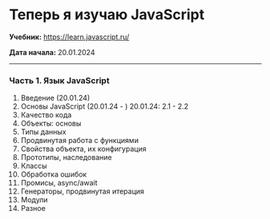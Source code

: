# Теперь я изучаю JavaScript

**Учебник:** https://learn.javascript.ru/

**Дата начала:** 20.01.2024

-------------
### Часть 1. Язык JavaScript

1. Введение (20.01.24)
2. Основы JavaScript (20.01.24 - )
   20.01.24: 2.1 - 2.2
3. Качество кода
4. Объекты: основы
5. Типы данных
6. Продвинутая работа с функциями
7. Свойства объекта, их конфигурация
8. Прототипы, наследование
9. Классы
10. Обработка ошибок
11. Промисы, async/await
12. Генераторы, продвинутая итерация
13. Модули
14. Разное
